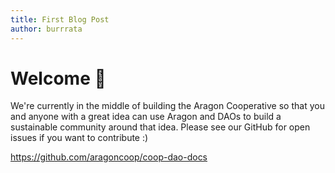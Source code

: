```yaml
---
title: First Blog Post
author: burrrata 
---
```


# Welcome 🎉

We're currently in the middle of building the Aragon Cooperative so that you and anyone with a great idea can use Aragon and DAOs to build a sustainable community around that idea. Please see our GitHub for open issues if you want to contribute :)

https://github.com/aragoncoop/coop-dao-docs
